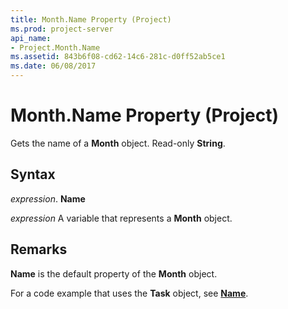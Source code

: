 ```yaml
---
title: Month.Name Property (Project)
ms.prod: project-server
api_name:
- Project.Month.Name
ms.assetid: 843b6f08-cd62-14c6-281c-d0ff52ab5ce1
ms.date: 06/08/2017
---
```



# Month.Name Property (Project)

Gets the name of a **Month** object. Read-only **String**.


## Syntax

 _expression_. **Name**

 _expression_ A variable that represents a **Month** object.


## Remarks

 **Name** is the default property of the **Month** object.

For a code example that uses the **Task** object, see **[Name](task-name-property-project.md)**.


